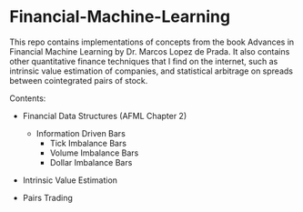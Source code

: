 # Financial-Machine-Learning

This repo contains implementations of concepts from the book Advances in Financial Machine Learning by Dr. Marcos Lopez de Prada. It also contains other quantitative finance techniques that I find on the internet, such as intrinsic value estimation of companies, and statistical arbitrage on spreads between cointegrated pairs of stock. 

Contents:
- Financial Data Structures (AFML Chapter 2)
    - Information Driven Bars
        - Tick Imbalance Bars
        - Volume Imbalance Bars
        - Dollar Imbalance Bars

- Intrinsic Value Estimation
- Pairs Trading

